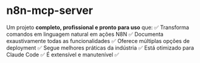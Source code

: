 # n8n-mcp-server
Um projeto **completo, profissional e pronto para uso** que:  ✅ Transforma comandos em linguagem natural em ações N8N   ✅ Documenta exaustivamente todas as funcionalidades   ✅ Oferece múltiplas opções de deployment   ✅ Segue melhores práticas da indústria   ✅ Está otimizado para Claude Code   ✅ É extensível e manutenível   ✅ 
